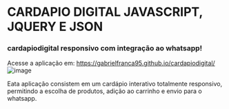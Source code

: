 # CARDAPIO DIGITAL JAVASCRIPT, JQUERY E JSON
### cardapiodigital responsivo com integração ao whatsapp!
Acesse a aplicação em: https://gabrielfranca95.github.io/cardapiodigital/
![image](https://user-images.githubusercontent.com/57453192/159144643-9c698ca3-65c4-4b0e-bd29-9e643198e3ba.png)

Eata aplicação consistem em um cardápio interativo totalmente responsivo, permitindo a escolha de produtos, adição ao carrinho e envio para o whatsapp.
